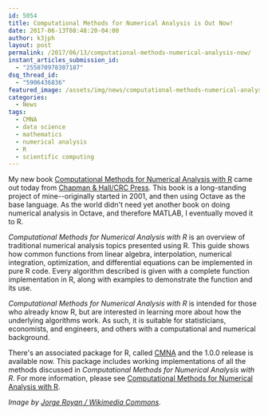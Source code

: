 ```yaml
---
id: 5054
title: Computational Methods for Numerical Analysis is Out Now!
date: 2017-06-13T08:48:20-04:00
author: k3jph
layout: post
permalink: /2017/06/13/computational-methods-numerical-analysis-now/
instant_articles_submission_id:
  - "255070978307187"
dsq_thread_id:
  - "5906436836"
featured_image: /assets/img/news/computational-methods-numerical-analysis-now-cover.png
categories:
  - News
tags:
  - CMNA
  - data science
  - mathematics
  - numerical analysis
  - R
  - scientific computing
---
```

My new book [Computational Methods for Numerical Analysis with
R](/cmna) came out today from [Chapman & Hall/CRC
Press](https://www.crcpress.com/Computational-Methods-for-Numerical-Analysis-with-R/II/p/book/9781498723633).
This book is a long-standing project of mine--originally started
in 2001, and then using Octave as the base language.  As the world
didn't need yet another book on doing numerical analysis in Octave,
and therefore MATLAB, I eventually moved it to R.

_Computational Methods for Numerical Analysis with R_ is an overview
of traditional numerical analysis topics presented using R.  This
guide shows how common functions from linear algebra, interpolation,
numerical integration, optimization, and differential equations can
be implemented in pure R code. Every algorithm described is given
with a complete function implementation in R, along with examples
to demonstrate the function and its use.

_Computational Methods for Numerical Analysis with R_ is intended
for those who already know R, but are interested in learning more
about how the underlying algorithms work. As such, it is suitable
for statisticians, economists, and engineers, and others with a
computational and numerical background.

There's an associated package for R, called
[CMNA](https://cran.r-project.org/web/packages/cmna/index.html) and
the 1.0.0 release is available now.  This package includes working
implementations of all the methods discussed in _Computational
Methods for Numerical Analysis with R_.  For more information,
please see [Computational Methods for Numerical Analysis with
R](/cmna).

_Image by [Jorge Royan / Wikimedia
Commons](https://commons.wikimedia.org/wiki/File:A_tower_of_used_books_-_8444.jpg)._

